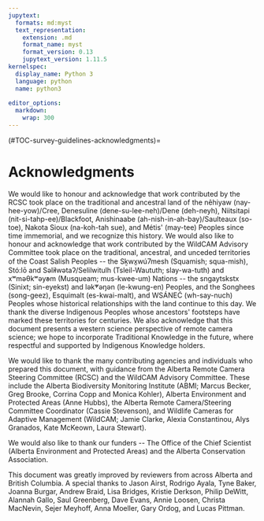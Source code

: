 ```yaml
---
jupytext:
  formats: md:myst
  text_representation:
    extension: .md
    format_name: myst
    format_version: 0.13
    jupytext_version: 1.11.5
kernelspec:
  display_name: Python 3
  language: python
  name: python3
  
editor_options: 
  markdown: 
    wrap: 300
---
```

(#TOC-survey-guidelines-acknowledgments)=
# Acknowledgments

We would like to honour and acknowledge that work contributed by the RCSC took place on the traditional and ancestral land of the nêhiyaw (nay-hee-yow)/Cree, Denesuline (dene-su-lee-neh)/Dene (deh-neyh), Niitsitapi (nit-si-tahp-ee)/Blackfoot, Anishinaabe (ah-nish-in-ah-bay)/Saulteaux (so-toe), Nakota Sioux (na-koh-tah sue), and Métis' (may-tee) Peoples since time immemorial, and we recognize this history. We would also like to honour and acknowledge that work contributed by the WildCAM Advisory Committee took place on the traditional, ancestral, and unceded territories of the Coast Salish Peoples -- the Sḵwx̱wú7mesh (Squamish; squa-mish), Stó:lō and Səl̓ílwətaʔ/Selilwitulh (Tsleil-Waututh; slay-wa-tuth) and xʷməθkʷəy̓əm (Musqueam; mus-kwee-um) Nations -- the sngaytskstx (Sinixt; sin-eyekst) and lək̓ʷəŋən (le-kwung-en) Peoples, and the Songhees (song-geez), Esquimalt (es-kwai-malt), and WSÁNEĆ (wh-say-nuch) Peoples whose historical relationships with the land continue to this day. We thank the diverse Indigenous Peoples whose ancestors' footsteps have marked these territories for centuries. We also acknowledge that this document presents a western science perspective of remote camera science; we hope to incorporate Traditional Knowledge in the future, where respectful and supported by Indigenous Knowledge holders.

We would like to thank the many contributing agencies and individuals who prepared this document, with guidance from the Alberta Remote Camera Steering Committee (RCSC) and the WildCAM Advisory Committee. These include the Alberta Biodiversity Monitoring Institute (ABMI; Marcus Becker, Greg Brooke, Corrina Copp and Monica Kohler), Alberta Environment and Protected Areas (Anne Hubbs), the Alberta Remote Camera/Steering Committee Coordinator (Cassie Stevenson), and Wildlife Cameras for Adaptive Management (WildCAM; Jamie Clarke, Alexia Constantinou, Alys Granados, Kate McKeown, Laura Stewart).

We would also like to thank our funders -- The Office of the Chief Scientist (Alberta Environment and Protected Areas) and the Alberta Conservation Association.

This document was greatly improved by reviewers from across Alberta and British Columbia. A special thanks to Jason Airst, Rodrigo Ayala, Tyne Baker, Joanna Burgar, Andrew Braid, Lisa Bridges, Kristie Derkson, Philip DeWitt, Alannah Gallo, Saul Greenberg, Dave Evans, Annie Loosen, Christa MacNevin, Sejer Meyhoff, Anna Moeller, Gary Ordog, and Lucas Pittman.
